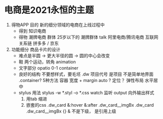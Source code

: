 # 电商是2021永恒的主题

1. 得物APP  目的
    新的细分领域的电商在上线过程中
    - 得到 知识电商
    - 得物 潮牌电商
      群体 25岁以下的 潮牌群体 talk
      阿里电商/腾讯电商  互联网关系链
      拼多多 /  京东 
2. 功能细分 商品卡片的设计
    - 难点是半圆 -> 更大半径的圆 -> 圆的中心会改变
    - 鞋
        两个运动，转角 animation
    - 文字部分
        opatio 0-1
        container
    - 良好的结构
        不要想样式，要毛坯
        .dw 项目代号 是项目  不是简单地界面
        .container?  5种方法
            容器 宽度 + margin auto ?
            定位？
            弹性布局 水平居中
    - stylus 用法
        stylus -w *.styl -o *.css
        watch 监听
        output 向外输出样式
        1. 用tab 缩进
        2. 嵌套的css
        .dw_card
            &:hover
            &:after
            .dw_card__imgBx
        .dw_card .dw_card__imgBx {}
        & 不是下级， 是引用上级